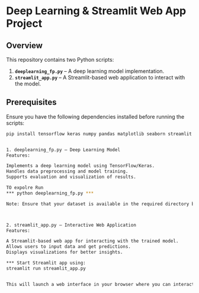 # Deep Learning & Streamlit Web App Project  

## Overview  
This repository contains two Python scripts:  
1. **`deeplearning_fp.py`** – A deep learning model implementation.  
2. **`streamlit_app.py`** – A Streamlit-based web application to interact with the model.  

## Prerequisites  
Ensure you have the following dependencies installed before running the scripts:  

```bash
pip install tensorflow keras numpy pandas matplotlib seaborn streamlit


1. deeplearning_fp.py – Deep Learning Model
Features:

Implements a deep learning model using TensorFlow/Keras.
Handles data preprocessing and model training.
Supports evaluation and visualization of results.

TO expolre Run 
*** python deeplearning_fp.py ***

Note: Ensure that your dataset is available in the required directory before executing.



2. streamlit_app.py – Interactive Web Application
Features:

A Streamlit-based web app for interacting with the trained model.
Allows users to input data and get predictions.
Displays visualizations for better insights.

*** Start Streamlit app using:
streamlit run streamlit_app.py


This will launch a web interface in your browser where you can interact with the model.
